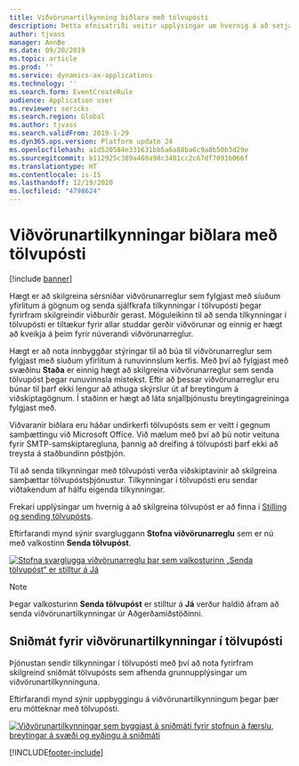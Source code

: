 ```yaml
---
title: Viðvörunartilkynning biðlara með tölvupósti
description: Þetta efnisatriði veitir upplýsingar um hvernig á að setja upp reglur sem senda tilkynningar í tölvupósti þegar fyrirfram skilgreindir viðburðir eiga sér stað.
author: tjvass
manager: AnnBe
ms.date: 09/20/2019
ms.topic: article
ms.prod: ''
ms.service: dynamics-ax-applications
ms.technology: ''
ms.search.form: EventCreateRule
audience: Application user
ms.reviewer: sericks
ms.search.region: Global
ms.author: tjvass
ms.search.validFrom: 2019-1-29
ms.dyn365.ops.version: Platform update 24
ms.openlocfilehash: a1d520584e331631bb5a6a88ba6c9a8b50b3d29e
ms.sourcegitcommit: b112925c389a460a98c3401cc2c67df7091b066f
ms.translationtype: HT
ms.contentlocale: is-IS
ms.lasthandoff: 12/19/2020
ms.locfileid: "4798624"
---
```

# <a name="client-alert-notifications-by-email"></a>Viðvörunartilkynningar biðlara með tölvupósti

[!include [banner](../includes/banner.md)]

Hægt er að skilgreina sérsniðar viðvörunarreglur sem fylgjast með síuðum yfirlitum á gögnum og senda sjálfkrafa tilkynningar í tölvupósti þegar fyrirfram skilgreindir viðburðir gerast. Möguleikinn til að senda tilkynningar í tölvupósti er tiltækur fyrir allar studdar gerðir viðvörunar og einnig er hægt að kveikja á þeim fyrir núverandi viðvörunarreglur.

Hægt er að nota innbyggðar stýringar til að búa til viðvörunarreglur sem fylgjast með síuðum yfirlitum á runuvinnslum kerfis. Með því að fylgjast með svæðinu **Staða** er einnig hægt að skilgreina viðvörunarreglur sem senda tölvupóst þegar runuvinnsla mistekst. Eftir að þessar viðvörunarreglur eru búnar til þarf ekki lengur að athuga skýrslur út af breytingum á viðskiptagögnum. Í staðinn er hægt að láta snjallþjónustu breytingagreininga fylgjast með.

Viðvaranir biðlara eru háðar undirkerfi tölvupósts sem er veitt í gegnum samþættingu við Microsoft Office. Við mælum með því að þú notir veituna fyrir SMTP-samskiptaregluna, þannig að dreifing á tölvupósti þarf ekki að treysta á staðbundinn póstþjón.

Til að senda tilkynningar með tölvupósti verða viðskiptavinir að skilgreina samþættar tölvupóstsþjónustur. Tilkynningar í tölvupósti eru sendar viðtakendum af hálfu eigenda tilkynningar.

Frekari upplýsingar um hvernig á að skilgreina tölvupóst er að finna í [Stilling og sending tölvupósts](../organization-administration/configure-email.md).

Eftirfarandi mynd sýnir svargluggann **Stofna viðvörunarreglu** sem er nú með valkostinn **Senda tölvupóst**.

[![Stofna svarglugga viðvörunarreglu þar sem valkosturinn „Senda tölvupóst“ er stilltur á Já](./media/Create-alert-rule-form.png)](./media/Create-alert-rule-form.png)

> [!NOTE]
> Þegar valkosturinn **Senda tölvupóst** er stilltur á **Já** verður haldið áfram að senda viðvörunartilkynningar úr Aðgerðamiðstöðinni.

## <a name="alert-notification-email-templates"></a>Sniðmát fyrir viðvörunartilkynningar í tölvupósti

Þjónustan sendir tilkynningar í tölvupósti með því að nota fyrirfram skilgreind sniðmát tölvupósts sem afhenda grunnupplýsingar um viðvörunartilkynninguna.

Eftirfarandi mynd sýnir uppbyggingu á viðvörunartilkynningum þegar þær eru mótteknar með tölvupósti.

[![Viðvörunartilkynningar sem byggjast á sniðmáti fyrir stofnun á færslu, breytingar á svæði og eyðingu á sniðmáti](./media/Alert-email-templates.png)](./media/Alert-email-templates.png)


[!INCLUDE[footer-include](../../../includes/footer-banner.md)]